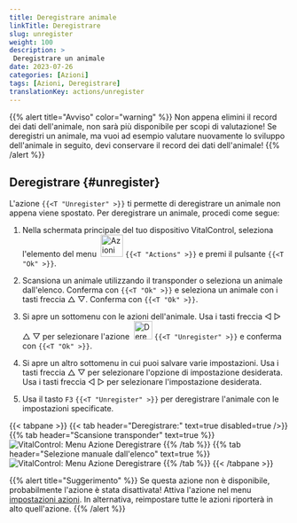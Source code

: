 ```yaml
---
title: Deregistrare animale
linkTitle: Deregistrare
slug: unregister
weight: 100
description: >
 Deregistrare un animale
date: 2023-07-26
categories: [Azioni]
tags: [Azioni, Deregistrare]
translationKey: actions/unregister
---
```

{{% alert title="Avviso" color="warning" %}}
Non appena elimini il record dei dati dell'animale, non sarà più disponibile per scopi di valutazione! Se deregistri un animale, ma vuoi ad esempio valutare nuovamente lo sviluppo dell'animale in seguito, devi conservare il record dei dati dell'animale!
{{% /alert %}}

## Deregistrare {#unregister}

L'azione `{{<T "Unregister" >}}` ti permette di deregistrare un animale non appena viene spostato. Per deregistrare un animale, procedi come segue:

1. Nella schermata principale del tuo dispositivo VitalControl, seleziona l'elemento del menu &nbsp;<img src="/icons/actions.svg" width="40" align="bottom" alt="Azioni" /> `{{<T "Actions" >}}` e premi il pulsante `{{<T "Ok" >}}`.

2. Scansiona un animale utilizzando il transponder o seleziona un animale dall'elenco. Conferma con `{{<T "Ok" >}}` e seleziona un animale con i tasti freccia △ ▽. Conferma con `{{<T "Ok" >}}`.

3. Si apre un sottomenu con le azioni dell'animale. Usa i tasti freccia ◁ ▷ △ ▽ per selezionare l'azione &nbsp;<img src="/icons/actions/unregister.svg" width="33" align="bottom" alt="Deregistrare" /> `{{<T "Unregister" >}}` e conferma con `{{<T "Ok" >}}`.

4. Si apre un altro sottomenu in cui puoi salvare varie impostazioni. Usa i tasti freccia △ ▽ per selezionare l'opzione di impostazione desiderata. Usa i tasti freccia ◁ ▷ per selezionare l'impostazione desiderata.

5. Usa il tasto `F3` `{{<T "Unregister" >}}` per deregistrare l'animale con le impostazioni specificate.

{{< tabpane >}}
{{< tab header="Deregistrare:" text=true disabled=true />}}
{{% tab header="Scansione transponder" text=true %}}
![VitalControl: Menu Azione Deregistrare](../images/unregister-scan.png "Deregistrare un animale")
{{% /tab %}}
{{% tab header="Selezione manuale dall'elenco" text=true %}}
![VitalControl: Menu Azione Deregistrare](../images/unregister.png "Deregistrare un animale")
{{% /tab %}}
{{< /tabpane >}}

{{% alert title="Suggerimento" %}}
Se questa azione non è disponibile, probabilmente l'azione è stata disattivata! Attiva l'azione nel menu [impostazioni azioni](../settings/). In alternativa, reimpostare tutte le azioni riporterà in alto quell'azione.
{{% /alert %}}


